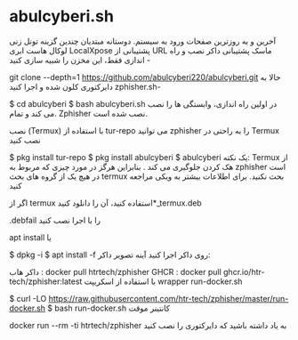 # abulcyberi.sh

آخرین و به روزترین صفحات ورود به سیستم.
دوستانه مبتدیان
چندین گزینه تونل زنی
لوکال هاست
ابری
LocalXpose
پشتیبانی از URL ماسک
پشتیبانی داکر
نصب و راه اندازی
فقط، این مخزن را شبیه سازی کنید -

git clone --depth=1 https://github.com/abulcyberi220/abulcyberi.git
حالا به دایرکتوری کلون شده و اجرا کنید zphisher.sh-

$ cd abulcyberi
$ bash abulcyberi.sh
در اولین راه اندازی، وابستگی ها را نصب می کند و تمام. Zphisher نصب شده است.

نصب (Termux)
با استفاده از tur-repo می توانید zphisher را به راحتی در Termux نصب کنید

$ pkg install tur-repo
$ pkg install abulcyberi
$ abulcyberi
یک نکته: Termux
از هک کردن جلوگیری می کند . بنابراین هرگز در مورد چیزی که مربوط به zphisher است در هیچ یک از گروه های بحث termux بحث نکنید. برای اطلاعات بیشتر به ویکی مراجعه کنید

اگر از termux استفاده کنید، آن را دانلود کنید*_termux.deb

.debfail را با اجرا نصب کنید

apt install
یا

$ dpkg -i
$ apt install -f
روی داکر اجرا کنید
آینه تصویر داکر:

داکر هاب :
docker pull htrtech/zphisher
GHCR :
docker pull ghcr.io/htr-tech/zphisher:latest
با استفاده از اسکریپت wrapper run-docker.sh

$ curl -LO https://raw.githubusercontent.com/htr-tech/zphisher/master/run-docker.sh
$ bash run-docker.sh
کانتینر موقت

docker run --rm -ti htrtech/zphisher
به یاد داشته باشید که دایرکتوری را نصب کنید
